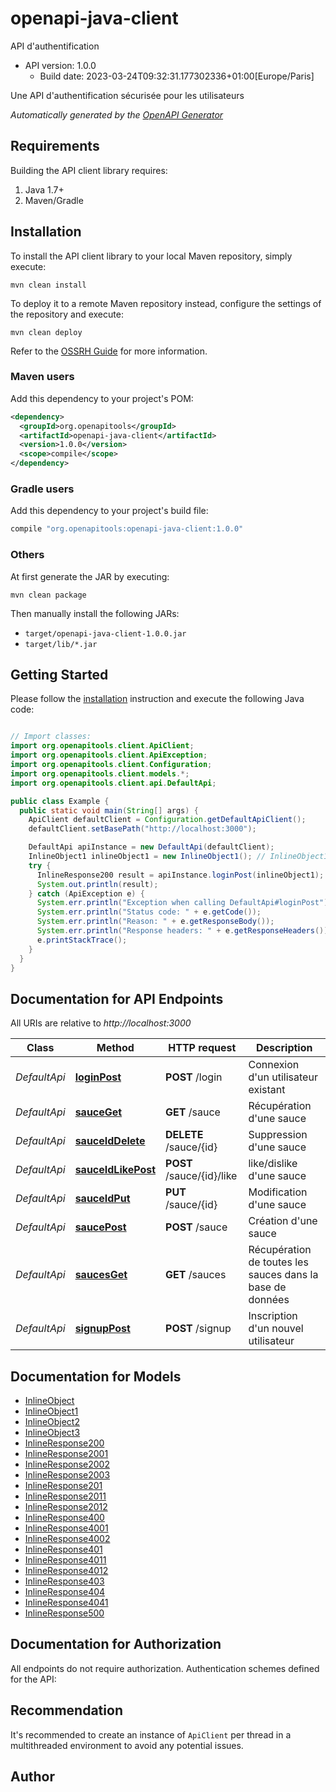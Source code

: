 # openapi-java-client

API d&#39;authentification
- API version: 1.0.0
  - Build date: 2023-03-24T09:32:31.177302336+01:00[Europe/Paris]

Une API d'authentification sécurisée pour les utilisateurs


*Automatically generated by the [OpenAPI Generator](https://openapi-generator.tech)*


## Requirements

Building the API client library requires:
1. Java 1.7+
2. Maven/Gradle

## Installation

To install the API client library to your local Maven repository, simply execute:

```shell
mvn clean install
```

To deploy it to a remote Maven repository instead, configure the settings of the repository and execute:

```shell
mvn clean deploy
```

Refer to the [OSSRH Guide](http://central.sonatype.org/pages/ossrh-guide.html) for more information.

### Maven users

Add this dependency to your project's POM:

```xml
<dependency>
  <groupId>org.openapitools</groupId>
  <artifactId>openapi-java-client</artifactId>
  <version>1.0.0</version>
  <scope>compile</scope>
</dependency>
```

### Gradle users

Add this dependency to your project's build file:

```groovy
compile "org.openapitools:openapi-java-client:1.0.0"
```

### Others

At first generate the JAR by executing:

```shell
mvn clean package
```

Then manually install the following JARs:

* `target/openapi-java-client-1.0.0.jar`
* `target/lib/*.jar`

## Getting Started

Please follow the [installation](#installation) instruction and execute the following Java code:

```java

// Import classes:
import org.openapitools.client.ApiClient;
import org.openapitools.client.ApiException;
import org.openapitools.client.Configuration;
import org.openapitools.client.models.*;
import org.openapitools.client.api.DefaultApi;

public class Example {
  public static void main(String[] args) {
    ApiClient defaultClient = Configuration.getDefaultApiClient();
    defaultClient.setBasePath("http://localhost:3000");

    DefaultApi apiInstance = new DefaultApi(defaultClient);
    InlineObject1 inlineObject1 = new InlineObject1(); // InlineObject1 | 
    try {
      InlineResponse200 result = apiInstance.loginPost(inlineObject1);
      System.out.println(result);
    } catch (ApiException e) {
      System.err.println("Exception when calling DefaultApi#loginPost");
      System.err.println("Status code: " + e.getCode());
      System.err.println("Reason: " + e.getResponseBody());
      System.err.println("Response headers: " + e.getResponseHeaders());
      e.printStackTrace();
    }
  }
}

```

## Documentation for API Endpoints

All URIs are relative to *http://localhost:3000*

Class | Method | HTTP request | Description
------------ | ------------- | ------------- | -------------
*DefaultApi* | [**loginPost**](docs/DefaultApi.md#loginPost) | **POST** /login | Connexion d&#39;un utilisateur existant
*DefaultApi* | [**sauceGet**](docs/DefaultApi.md#sauceGet) | **GET** /sauce | Récupération d&#39;une sauce
*DefaultApi* | [**sauceIdDelete**](docs/DefaultApi.md#sauceIdDelete) | **DELETE** /sauce/{id} | Suppression d&#39;une sauce
*DefaultApi* | [**sauceIdLikePost**](docs/DefaultApi.md#sauceIdLikePost) | **POST** /sauce/{id}/like | like/dislike d&#39;une sauce
*DefaultApi* | [**sauceIdPut**](docs/DefaultApi.md#sauceIdPut) | **PUT** /sauce/{id} | Modification d&#39;une sauce
*DefaultApi* | [**saucePost**](docs/DefaultApi.md#saucePost) | **POST** /sauce | Création d&#39;une sauce
*DefaultApi* | [**saucesGet**](docs/DefaultApi.md#saucesGet) | **GET** /sauces | Récupération de toutes les sauces dans la base de données
*DefaultApi* | [**signupPost**](docs/DefaultApi.md#signupPost) | **POST** /signup | Inscription d&#39;un nouvel utilisateur


## Documentation for Models

 - [InlineObject](docs/InlineObject.md)
 - [InlineObject1](docs/InlineObject1.md)
 - [InlineObject2](docs/InlineObject2.md)
 - [InlineObject3](docs/InlineObject3.md)
 - [InlineResponse200](docs/InlineResponse200.md)
 - [InlineResponse2001](docs/InlineResponse2001.md)
 - [InlineResponse2002](docs/InlineResponse2002.md)
 - [InlineResponse2003](docs/InlineResponse2003.md)
 - [InlineResponse201](docs/InlineResponse201.md)
 - [InlineResponse2011](docs/InlineResponse2011.md)
 - [InlineResponse2012](docs/InlineResponse2012.md)
 - [InlineResponse400](docs/InlineResponse400.md)
 - [InlineResponse4001](docs/InlineResponse4001.md)
 - [InlineResponse4002](docs/InlineResponse4002.md)
 - [InlineResponse401](docs/InlineResponse401.md)
 - [InlineResponse4011](docs/InlineResponse4011.md)
 - [InlineResponse4012](docs/InlineResponse4012.md)
 - [InlineResponse403](docs/InlineResponse403.md)
 - [InlineResponse404](docs/InlineResponse404.md)
 - [InlineResponse4041](docs/InlineResponse4041.md)
 - [InlineResponse500](docs/InlineResponse500.md)


## Documentation for Authorization

All endpoints do not require authorization.
Authentication schemes defined for the API:

## Recommendation

It's recommended to create an instance of `ApiClient` per thread in a multithreaded environment to avoid any potential issues.

## Author



